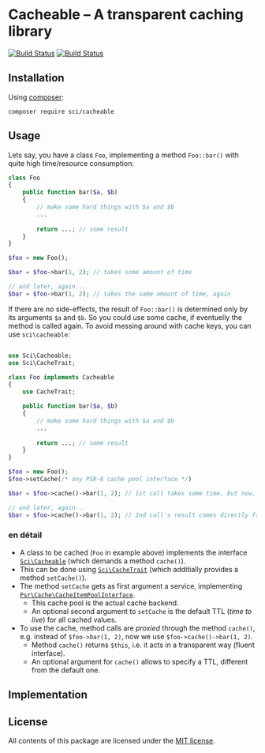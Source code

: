 # Cacheable – A transparent caching library

[![Build Status](https://secure.travis-ci.org/DrSchimke/cacheable.png)](http://travis-ci.org/DrSchimke/cacheable)
[![Build Status](https://styleci.io/repos/39729797/shield)](https://styleci.io/repos/39729797)

## Installation

Using [composer](https://getcomposer.org/download/):

```
composer require sci/cacheable
```

## Usage

Lets say, you have a class `Foo`, implementing a method `Foo::bar()` with quite high time/resource consumption:

```php
class Foo
{
    public function bar($a, $b)
    {
        // make some hard things with $a and $b
        ...
        
        return ...; // some result
    }
}

$foo = new Foo();

$bar = $foo->bar(1, 2); // takes some amount of time

// and later, again...
$bar = $foo->bar(1, 2); // takes the same amount of time, again
```

If there are no side-effects, the result of `Foo::bar()` is determined only by its arguments `$a` and `$b`.
So you could use some cache, if eventuelly the method is called again.
To avoid messing around with cache keys, you can use `sci\cacheable`:

```php

use Sci\Cacheable;
use Sci\CacheTrait;

class Foo implements Cacheable
{
    use CacheTrait;

    public function bar($a, $b)
    {
        // make some hard things with $a and $b
        ...
        
        return ...; // some result
    }
}

$foo = new Foo();
$foo->setCache(/* any PSR-6 cache pool interface */)

$bar = $foo->cache()->bar(1, 2); // 1st call takes some time, but now, the result is stored into cache

// and later, again...
$bar = $foo->cache()->bar(1, 2); // 2nd call's result comes directly from cache
```

### en détail

* A class to be cached (`Foo` in example above) implements the interface [`Sci\Cacheable`](lib/Cacheable.php) (which demands a method `cache()`).
* This can be done using [`Sci\CacheTrait`](lib/CacheTrait.php) (which additially provides a method `setCache()`).
* The method `setCache` gets as first argument a service, implementing [`Psr\Cache\CacheItemPoolInterface`](https://github.com/php-fig/cache/blob/master/src/CacheItemPoolInterface.php).
    * This cache pool is the actual cache backend.
    * An optional second argument to `setCache` is the default TTL (_time to live_) for all cached values.
* To use the cache, method calls are _proxied_ through the method `cache()`, e.g. instead of `$foo->bar(1, 2)`, now we use `$foo->cache()->bar(1, 2)`.
    * Method `cache()` returns `$this`, i.e. it acts in a transparent way (fluent interface).
    * An optional argument for `cache()` allows to specify a TTL, different from the default one.

## Implementation

## License

All contents of this package are licensed under the [MIT license](LICENSE).
